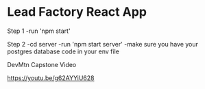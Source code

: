 # Lead Factory React App

Step 1
-run 'npm start'

Step 2
-cd server
-run 'npm start server'
-make sure you have your postgres database code in your env file


DevMtn Capstone Video

https://youtu.be/g62AYYiU628
